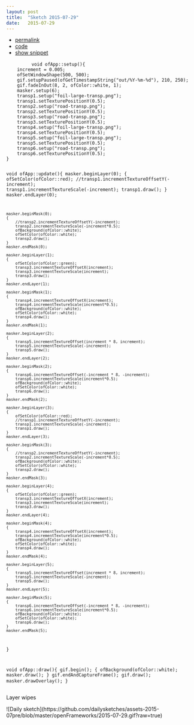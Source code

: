 ```yaml
---
layout: post
title:  "Sketch 2015-07-29"
date:   2015-07-29
---
```

<div class="code">
    <ul>
		<li><a href="{% post_url 2015-07-29-sketch %}">permalink</a></li>
		<li><a href="https://github.com/dailysketches/sketches-2015-07pre/tree/master/2015-07-29">code</a></li>
		<li><a href="#" class="snippet-button">show snippet</a></li>
	</ul>
    <pre class="snippet">
        <code class="cpp">void ofApp::setup(){
    increment = 0.005;
    ofSetWindowShape(500, 500);
    gif.setupPaused(ofGetTimestampString(&quot;out/%Y-%m-%d&quot;), 210, 250);
    gif.fadeInOut(8, 2, ofColor::white, 1);
    masker.setup(6);
    transp1.setup(&quot;foil-large-transp.png&quot;);
    transp1.setTexturePositionY(0.5);
    transp2.setup(&quot;road-transp.png&quot;);
    transp2.setTexturePositionY(0.5);
    transp3.setup(&quot;road-transp.png&quot;);
    transp3.setTexturePositionY(0.5);
    transp4.setup(&quot;foil-large-transp.png&quot;);
    transp4.setTexturePositionY(0.5);
    transp5.setup(&quot;foil-large-transp.png&quot;);
    transp5.setTexturePositionY(0.5);
    transp6.setup(&quot;road-transp.png&quot;);
    transp6.setTexturePositionY(0.5);
}

void ofApp::update(){
    masker.beginLayer(0);
    {
        ofSetColor(ofColor::red);
        //transp1.incrementTextureOffsetY(-increment);
        transp1.incrementTextureScale(-increment);
        transp1.draw();
    }
    masker.endLayer(0);
    
    masker.beginMask(0);
    {
        //transp2.incrementTextureOffsetY(-increment);
        transp2.incrementTextureScale(-increment*0.5);
        ofBackground(ofColor::white);
        ofSetColor(ofColor::white);
        transp2.draw();
    }
    masker.endMask(0);
    
    masker.beginLayer(1);
    {
        ofSetColor(ofColor::green);
        transp3.incrementTextureOffsetX(increment);
        transp3.incrementTextureScale(increment);
        transp3.draw();
    }
    masker.endLayer(1);
    
    masker.beginMask(1);
    {
        transp4.incrementTextureOffsetX(increment);
        transp4.incrementTextureScale(increment*0.5);
        ofBackground(ofColor::white);
        ofSetColor(ofColor::white);
        transp4.draw();
    }
    masker.endMask(1);
    
    masker.beginLayer(2);
    {
        transp5.incrementTextureOffset(increment * 8, increment);
        transp5.incrementTextureScale(-increment);
        transp5.draw();
    }
    masker.endLayer(2);
    
    masker.beginMask(2);
    {
        transp6.incrementTextureOffset(-increment * 8, -increment);
        transp6.incrementTextureScale(increment*0.5);
        ofBackground(ofColor::white);
        ofSetColor(ofColor::white);
        transp6.draw();
    }
    masker.endMask(2);
    
    masker.beginLayer(3);
    {
        ofSetColor(ofColor::red);
        //transp1.incrementTextureOffsetY(-increment);
        transp1.incrementTextureScale(-increment);
        transp1.draw();
    }
    masker.endLayer(3);
    
    masker.beginMask(3);
    {
        //transp2.incrementTextureOffsetY(-increment);
        transp2.incrementTextureScale(-increment*0.5);
        ofBackground(ofColor::white);
        ofSetColor(ofColor::white);
        transp2.draw();
    }
    masker.endMask(3);
    
    masker.beginLayer(4);
    {
        ofSetColor(ofColor::green);
        transp3.incrementTextureOffsetX(increment);
        transp3.incrementTextureScale(increment);
        transp3.draw();
    }
    masker.endLayer(4);
    
    masker.beginMask(4);
    {
        transp4.incrementTextureOffsetX(increment);
        transp4.incrementTextureScale(increment*0.5);
        ofBackground(ofColor::white);
        ofSetColor(ofColor::white);
        transp4.draw();
    }
    masker.endMask(4);
    
    masker.beginLayer(5);
    {
        transp5.incrementTextureOffset(increment * 8, increment);
        transp5.incrementTextureScale(-increment);
        transp5.draw();
    }
    masker.endLayer(5);
    
    masker.beginMask(5);
    {
        transp6.incrementTextureOffset(-increment * 8, -increment);
        transp6.incrementTextureScale(increment*0.5);
        ofBackground(ofColor::white);
        ofSetColor(ofColor::white);
        transp6.draw();
    }
    masker.endMask(5);
}

void ofApp::draw(){
    gif.begin();
    {
        ofBackground(ofColor::white);
        masker.draw();
    }
    gif.endAndCaptureFrame();
    gif.draw();
    masker.drawOverlay();
}</code>
    </pre>
</div>
<p class="description">Layer wipes</p>
![Daily sketch](https://github.com/dailysketches/assets-2015-07pre/blob/master/openFrameworks/2015-07-29.gif?raw=true)
